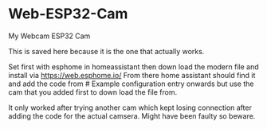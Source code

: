 # Web-ESP32-Cam
My Webcam ESP32 Cam


This is saved here because it is the one that actually works.

Set first with esphome in homeassistant then down load the modern file and install via https://web.esphome.io/
From there home assistant should find it and add the code from # Example configuration entry onwards but use the cam that you added first to down load the file from.

It only worked after trying another cam which kept losing connection after adding the code for the actual camsera. Might have been faulty so beware.
